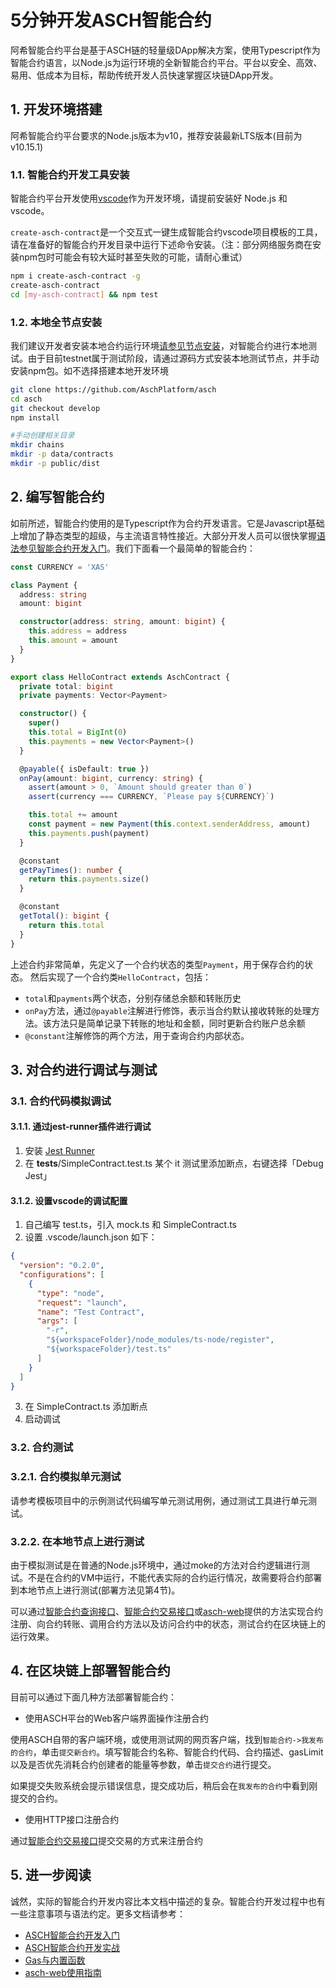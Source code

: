 
# 5分钟开发ASCH智能合约

阿希智能合约平台是基于ASCH链的轻量级DApp解决方案，使用Typescript作为智能合约语言，以Node.js为运行环境的全新智能合约平台。平台以安全、高效、易用、低成本为目标，帮助传统开发人员快速掌握区块链DApp开发。

## 1. 开发环境搭建

阿希智能合约平台要求的Node.js版本为v10，推荐安装最新LTS版本(目前为v10.15.1)

### 1.1. 智能合约开发工具安装

智能合约平台开发使用[vscode](https://code.visualstudio.com/)作为开发环境，请提前安装好 Node.js 和vscode。

`create-asch-contract`是一个交互式一键生成智能合约vscode项目模板的工具，请在准备好的智能合约开发目录中运行下述命令安装。（注：部分网络服务商在安装npm包时可能会有较大延时甚至失败的可能，请耐心重试）

```sh
npm i create-asch-contract -g
create-asch-contract
cd [my-asch-contract] && npm test
```

### 1.2. 本地全节点安装

我们建议开发者安装本地合约运行环境[请参见节点安装](../../install/zh-cn.md)，对智能合约进行本地测试。由于目前testnet属于测试阶段，请通过源码方式安装本地测试节点，并手动安装npm包。如不选择搭建本地开发环境

```sh
git clone https://github.com/AschPlatform/asch
cd asch
git checkout develop
npm install

#手动创建相关目录
mkdir chains
mkdir -p data/contracts
mkdir -p public/dist
```

## 2. 编写智能合约

如前所述，智能合约使用的是Typescript作为合约开发语言。它是Javascript基础上增加了静态类型的超级，与主流语言特性接近。大部分开发人员可以很快掌握[语法参见智能合约开发入门](../introduction/zh-cn.md)。我们下面看一个最简单的智能合约：

```typescript
const CURRENCY = 'XAS'

class Payment {
  address: string
  amount: bigint

  constructor(address: string, amount: bigint) {
    this.address = address
    this.amount = amount
  }
}

export class HelloContract extends AschContract {
  private total: bigint
  private payments: Vector<Payment>

  constructor() {
    super()
    this.total = BigInt(0)
    this.payments = new Vector<Payment>()
  }

  @payable({ isDefault: true })
  onPay(amount: bigint, currency: string) {
    assert(amount > 0, `Amount should greater than 0`)
    assert(currency === CURRENCY, `Please pay ${CURRENCY}`)

    this.total += amount
    const payment = new Payment(this.context.senderAddress, amount)
    this.payments.push(payment)
  }

  @constant
  getPayTimes(): number {
    return this.payments.size()
  }

  @constant
  getTotal(): bigint {
    return this.total
  }
}
```

上述合约非常简单，先定义了一个合约状态的类型`Payment`，用于保存合约的状态。
然后实现了一个合约类`HelloContract`，包括：

- `total`和`payments`两个状态，分别存储总余额和转账历史
- `onPay`方法，通过`@payable`注解进行修饰，表示当合约默认接收转账的处理方法。该方法只是简单记录下转账的地址和金额，同时更新合约账户总余额
- `@constant`注解修饰的两个方法，用于查询合约内部状态。

## 3. 对合约进行调试与测试

### 3.1. 合约代码模拟调试

#### 3.1.1. 通过jest-runner插件进行调试

  1. 安装 [Jest Runner](https://marketplace.visualstudio.com/items?itemName=firsttris.vscode-jest-runner)
  2. 在 __tests__/SimpleContract.test.ts 某个 it 测试里添加断点，右键选择「Debug Jest」

#### 3.1.2. 设置vscode的调试配置

  1. 自己编写 test.ts，引入 mock.ts 和 SimpleContract.ts
  2. 设置 .vscode/launch.json 如下：

  ```json
  {
    "version": "0.2.0",
    "configurations": [
      {
        "type": "node",
        "request": "launch",
        "name": "Test Contract",
        "args": [
          "-r",
          "${workspaceFolder}/node_modules/ts-node/register",
          "${workspaceFolder}/test.ts"
        ]
      }
    ]
  }
  ```

  3. 在 SimpleContract.ts 添加断点
  4. 启动调试

### 3.2. 合约测试

### 3.2.1. 合约模拟单元测试

请参考模板项目中的示例测试代码编写单元测试用例，通过测试工具进行单元测试。

### 3.2.2. 在本地节点上进行测试

由于模拟测试是在普通的Node.js环境中，通过moke的方法对合约逻辑进行测试。不是在合约的VM中运行，不能代表实际的合约运行情况，故需要将合约部署到本地节点上进行测试(部署方法见第4节)。

可以通过[智能合约查询接口](../../http-api/zh-cn.md#212-智能合约)、[智能合约交易接口](../../http-api/zh-cn.md#37-智能合约)或[asch-web](../../asch-web/zh-cn.md)提供的方法实现合约注册、向合约转账、调用合约方法以及访问合约中的状态，测试合约在区块链上的运行效果。

## 4. 在区块链上部署智能合约

目前可以通过下面几种方法部署智能合约：

- 使用ASCH平台的Web客户端界面操作注册合约

使用ASCH自带的客户端环境，或使用测试网的网页客户端，找到`智能合约->我发布的合约`，单击`提交新合约`。填写智能合约名称、智能合约代码、合约描述、gasLimit以及是否优先消耗合约创建者的能量等参数，单击`提交合约`进行提交。

如果提交失败系统会提示错误信息，提交成功后，稍后会在`我发布的合约`中看到刚提交的合约。

- 使用HTTP接口注册合约

通过[智能合约交易接口](../../http-api/zh-cn.md#371-注册智能合约)提交交易的方式来注册合约


## 5. 进一步阅读

诚然，实际的智能合约开发内容比本文档中描述的复杂。智能合约开发过程中也有一些注意事项与语法约定。更多文档请参考：

- [ASCH智能合约开发入门](../introduction/zh-cn.md)
- [ASCH智能合约开发实战](../contract-in-action/zh-cn.md)
- [Gas与内置函数](../gas-and-functions/zh-cn.md)
- [asch-web使用指南](../../asch-web/zh-cn.md)